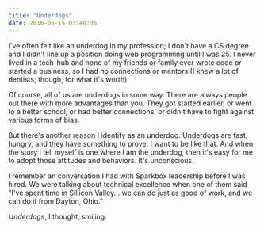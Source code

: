 ```yaml
---
title: "Underdogs"
date: 2016-05-15 03:40:35
---
```


I've often felt like an underdog in my profession; I don't have a CS degree and I didn't line up a position doing web programming until I was 25. I never lived in a tech-hub and none of my friends or family ever wrote code or started a business, so I had no connections or mentors (I knew a lot of dentists, though, for what it's worth).

Of course, all of us are underdogs in some way. There are always people out there with more advantages than you. They got started earlier, or went to a better school, or had better connections, or didn't have to fight against various forms of bias.

But there's another reason I identify as an underdog. Underdogs are fast, hungry, and they have something to prove. I want to be like that. And when the story I tell myself is one where I am the underdog, then it's easy for me to adopt those attitudes and behaviors. It's unconscious.

I remember an conversation I had with Sparkbox leadership before I was hired. We were talking about technical excellence when one of them said "I've spent time in Sillicon Valley... we can do just as good of work, and we can do it from Dayton, Ohio."

*Underdogs*, I thought, smiling.